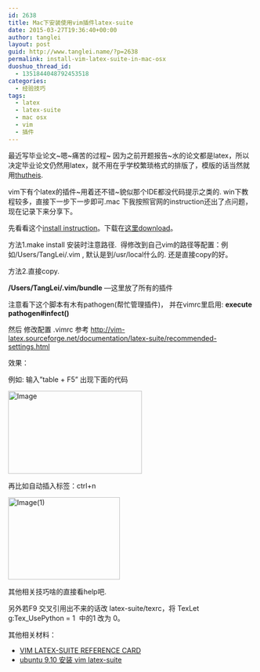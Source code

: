 ```yaml
---
id: 2638
title: Mac下安装使用vim插件latex-suite
date: 2015-03-27T19:36:40+00:00
author: tanglei
layout: post
guid: http://www.tanglei.name/?p=2638
permalink: install-vim-latex-suite-in-mac-osx
duoshuo_thread_id:
  - 1351844048792453518
categories:
  - 经验技巧
tags:
  - latex
  - latex-suite
  - mac osx
  - vim
  - 插件
---
```

最近写毕业论文~嗯~痛苦的过程~ 因为之前开题报告~水的论文都是latex，所以决定毕业论文仍然用latex，就不用在乎学校繁琐格式的排版了，模版的话当然就用<a href="https://github.com/xueruini/thuthesis.git" target="_blank">thutheis</a>.

vim下有个latex的插件~用着还不错~貌似那个IDE都没代码提示之类的. win下教程较多，直接下一步下一步即可.mac 下我按照官网的instruction还出了点问题，现在记录下来分享下。

先看看这个<a href="http://vim-latex.sourceforge.net/index.php?subject=download&title=Download" target="_blank">install instruction</a>。下载在<a href="http://sourceforge.net/projects/vim-latex/" target="_blank">这里download</a>。

方法1.make install 安装时注意路径.  得修改到自己vim的路径等配置：例如/Users/TangLei/.vim , 默认是到/usr/local什么的. 还是直接copy的好。

方法2.直接copy.

**/Users/TangLei/.vim/bundle** —这里放了所有的插件

注意看下这个脚本有木有pathogen(帮忙管理插件)， 并在vimrc里启用: **execute pathogen#infect()**

然后 修改配置 .vimrc 参考 <http://vim-latex.sourceforge.net/documentation/latex-suite/recommended-settings.html>

效果：

例如: 输入”table + F5” 出现下面的代码

[<img style="background-image: none; padding-top: 0px; padding-left: 0px; display: inline; padding-right: 0px; border: 0px;" title="Image" src="http://www.tanglei.name/wp-content/uploads/2015/03/Image_thumb1.png" alt="Image" width="273" height="169" border="0" />](http://www.tanglei.name/wp-content/uploads/2015/03/Image2.png)

再比如自动插入标签：ctrl+n

[<img style="background-image: none; padding-top: 0px; padding-left: 0px; display: inline; padding-right: 0px; border: 0px;" title="Image(1)" src="http://www.tanglei.name/wp-content/uploads/2015/03/Image1_thumb1.png" alt="Image(1)" width="228" height="168" border="0" />](http://www.tanglei.name/wp-content/uploads/2015/03/Image11.png)

其他相关技巧啥的直接看help吧.

另外若F9 交叉引用出不来的话改 latex-suite/texrc，将 TexLet g:Tex_UsePython = 1  中的1 改为 0。

其他相关材料：

  * [VIM LATEX-SUITE REFERENCE CARD](http://michaelgoerz.net/refcards/vimlatexqrc.pdf)
  * [ubuntu 9.10 安装 vim latex-suite](http://blog.csdn.net/guanggy/article/details/4790111)
